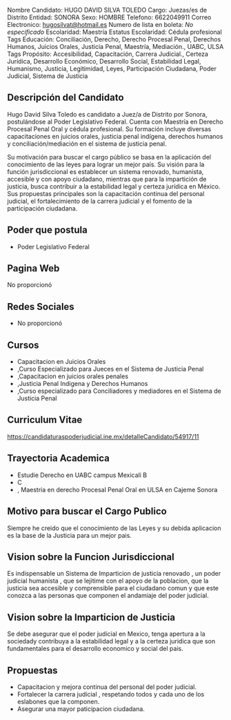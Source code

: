 Nombre Candidato: HUGO DAVID SILVA TOLEDO
Cargo: Juezas/es de Distrito
Entidad: SONORA
Sexo: HOMBRE
Telefono: 6622049911
Correo Electronico: hugosilvat@hotmail.es
Numero de lista en boleta: *No especificado*
Escolaridad: Maestría
Estatus Escolaridad: Cédula profesional
Tags Educación: Conciliación, Derecho, Derecho Procesal Penal, Derechos Humanos, Juicios Orales, Justicia Penal, Maestría, Mediación., UABC, ULSA
Tags Propósito: Accesibilidad, Capacitación, Carrera Judicial., Certeza Jurídica, Desarrollo Económico, Desarrollo Social, Estabilidad Legal, Humanismo, Justicia, Legitimidad, Leyes, Participación Ciudadana, Poder Judicial, Sistema de Justicia


## Descripción del Candidato 

Hugo David Silva Toledo es candidato a Juez/a de Distrito por Sonora, postulándose al Poder Legislativo Federal. Cuenta con Maestría en Derecho Procesal Penal Oral y cédula profesional. Su formación incluye diversas capacitaciones en juicios orales, justicia penal indígena, derechos humanos y conciliación/mediación en el sistema de justicia penal.

Su motivación para buscar el cargo público se basa en la aplicación del conocimiento de las leyes para lograr un mejor país. Su visión para la función jurisdiccional es establecer un sistema renovado, humanista, accesible y con apoyo ciudadano, mientras que para la impartición de justicia, busca contribuir a la estabilidad legal y certeza jurídica en México. Sus propuestas principales son la capacitación continua del personal judicial, el fortalecimiento de la carrera judicial y el fomento de la participación ciudadana.


## Poder que postula

- Poder Legislativo Federal


## Pagina Web

No proporcionó


## Redes Sociales

- No proporcionó


## Cursos

- Capacitacion en Juicios Orales
- ,Curso Especializado para Jueces en el Sistema de Justicia Penal
- ,Capacitacion en juicios orales penales
- ,Justicia Penal Indigena y Derechos Humanos
- ,Curso especializado para Conciliadores y mediadores en el Sistema de Justicia Penal


## Curriculum Vitae

https://candidaturaspoderjudicial.ine.mx/detalleCandidato/54917/11


## Trayectoria Academica

- Estudie Derecho en UABC campus Mexicali B
- C
- , Maestria en derecho Procesal Penal Oral en ULSA en Cajeme Sonora


## Motivo para buscar el Cargo Publico

Siempre he creido que el conocimiento de las Leyes y su debida aplicacion es la base de la Justicia para un mejor pais.


## Vision sobre la Funcion Jurisdiccional

Es indispensable un Sistema de Imparticion de justicia renovado , un poder judicial humanista , que se lejitime con el apoyo de la poblacion, que la justicia sea accesible y comprensible para el ciudadano comun y que este conozca a las personas que componen el andamiaje del poder judicial.


## Vision sobre la Imparticion de Justicia

Se debe asegurar que el poder judicial en Mexico, tenga apertura a la sociedady contribuya a la estabilidad legal y a la certeza juridica que son fundamentales para el desarrollo economico y social del pais.


## Propuestas

- Capacitacion y mejora continua del personal del poder judicial.
- Fortalecer la carrera judicial , respetando todos y cada uno de los eslabones que la componen.
- Asegurar una mayor paticipacion ciudadana.

